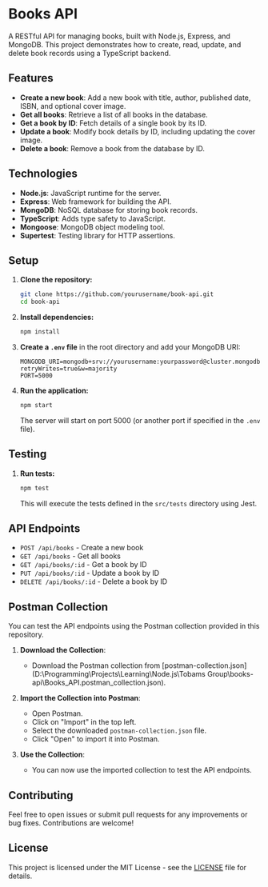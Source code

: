 # Books API

A RESTful API for managing books, built with Node.js, Express, and MongoDB. This project demonstrates how to create, read, update, and delete book records using a TypeScript backend.

## Features

- **Create a new book**: Add a new book with title, author, published date, ISBN, and optional cover image.
- **Get all books**: Retrieve a list of all books in the database.
- **Get a book by ID**: Fetch details of a single book by its ID.
- **Update a book**: Modify book details by ID, including updating the cover image.
- **Delete a book**: Remove a book from the database by ID.

## Technologies

- **Node.js**: JavaScript runtime for the server.
- **Express**: Web framework for building the API.
- **MongoDB**: NoSQL database for storing book records.
- **TypeScript**: Adds type safety to JavaScript.
- **Mongoose**: MongoDB object modeling tool.
- **Supertest**: Testing library for HTTP assertions.

## Setup

1. **Clone the repository:**

    ```bash
    git clone https://github.com/yourusername/book-api.git
    cd book-api
    ```

2. **Install dependencies:**

    ```bash
    npm install
    ```

3. **Create a `.env` file** in the root directory and add your MongoDB URI:

    ```plaintext
    MONGODB_URI=mongodb+srv://yourusername:yourpassword@cluster.mongodb.net/book_api_db?retryWrites=true&w=majority
    PORT=5000
    ```

4. **Run the application:**

    ```bash
    npm start
    ```

   The server will start on port 5000 (or another port if specified in the `.env` file).

## Testing

1. **Run tests:**

    ```bash
    npm test
    ```

   This will execute the tests defined in the `src/tests` directory using Jest.

## API Endpoints

- `POST /api/books` - Create a new book
- `GET /api/books` - Get all books
- `GET /api/books/:id` - Get a book by ID
- `PUT /api/books/:id` - Update a book by ID
- `DELETE /api/books/:id` - Delete a book by ID

## Postman Collection

You can test the API endpoints using the Postman collection provided in this repository.

1. **Download the Collection**:
   - Download the Postman collection from [postman-collection.json](D:\Programming\Projects\Learning\Node.js\Tobams Group\books-api\Books_API.postman_collection.json).

2. **Import the Collection into Postman**:
   - Open Postman.
   - Click on "Import" in the top left.
   - Select the downloaded `postman-collection.json` file.
   - Click "Open" to import it into Postman.

3. **Use the Collection**:
   - You can now use the imported collection to test the API endpoints.


## Contributing

Feel free to open issues or submit pull requests for any improvements or bug fixes. Contributions are welcome!

## License

This project is licensed under the MIT License - see the [LICENSE](LICENSE) file for details.


